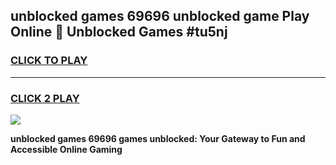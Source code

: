 
## unblocked games 69696 unblocked game Play Online 👋 Unblocked Games #tu5nj
<h3>
<a href="https://premium.freeplayer.one?title=unblocked_games_69696&ref=21F">CLICK TO PLAY</a></h3>
<hr>

<h3>
<a href="https://premium.freeplayer.one?title=unblocked_games_69696&ref=21F">CLICK 2 PLAY</a>
  
</h3>

<a href="https://premium.freeplayer.one?title=unblocked_games_69696&ref=21F/"><img src="https://clearcache.store/games.png"></a>


**unblocked games 69696 games unblocked: Your Gateway to Fun and Accessible Online Gaming**

